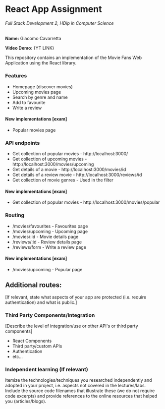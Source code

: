 # React App Assignment

###### Full Stack Development 2, HDip in Computer Science

**Name:** Giacomo Cavarretta

**Video Demo:** {YT LINK}

This repository contains an implementation of the Movie Fans Web Application using the React library.

### Features

- Homepage (discover movies)
- Upcoming movies page
- Search by genre and name
- Add to favourite
- Write a review

#### New implementations [exam]

- Popular movies page

<!-- ### Setup requirements.

[ Outline any non-standard setup steps necessary to run your app locally after cloning the repo.] -->

### API endpoints

- Get collection of popular movies - http://localhost:3000/
- Get collection of upcoming movies - http://localhost:3000/movies/upcoming
- Get details of a movie - http://localhost:3000/movies/id
- Get details of a review movie - http://localhost:3000/reviews/id
- Get collection of movie genres - Used in the filter

#### New implementations [exam]

- Get collection of popular movies - http://localhost:3000/movies/popular

### Routing

- /movies/favourites - Favourites page
- /movies/upcoming - Upcoming page
- /movies/:id - Movie details page
- /reviews/:id - Review details page
- /reviews/form - Write a review page

#### New implementations [exam]

- /movies/upcoming - Popular page

## Additional routes:

[If relevant, state what aspects of your app are protected (i.e. require authentication) and what is public.]

### Third Party Components/Integration

[Describe the level of integration/use or other API's or third party components]

- React Components
- Third party/custom APIs
- Authentication
- etc...

### Independent learning (If relevant)

Itemize the technologies/techniques you researched independently and adopted in your project,
i.e. aspects not covered in the lectures/labs. Include the source code filenames that illustrate these
(we do not require code excerpts) and provide references to the online resources that helped you (articles/blogs).
